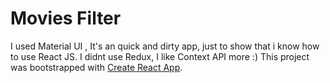 # Movies Filter

I used Material UI , It's an quick and dirty app, just to show that i know how to use React JS. 
I didnt use Redux, I like Context API more :) 
This project was bootstrapped with [Create React App](https://github.com/facebook/create-react-app).